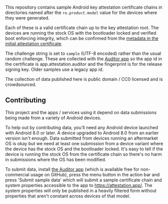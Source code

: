 This repository contains sample Android key attestation certificate chains in
directories named after the `ro.product.model` value for the devices where they
were generated.

Each of these is a valid certificate chain up to the key attestation root. The
devices are running the stock OS with the bootloader locked and verified boot
enforcing integrity, which can be confirmed from the [metadata in the initial
attestation
certificate](https://developer.android.com/training/articles/security-key-attestation.html#certificate_schema).

The challenge string is set to `sample` (UTF-8 encoded) rather than the usual
random challenge. These are collected with the [Auditor
app](https://github.com/AndroidHardening/Auditor) so the app id in the
certificate is app.attestation.auditor and the fingerprint is for the release
signing key. Older samples use a legacy app id.

The collection of data published here is public domain / CC0 licensed and is
crowdsourced.

## Contributing

This project and the apps / services using it depend on data submissions being
made from a variety of Android devices.

To help out by contributing data, you'll need any Android device launched with
Android 8.0 or later. A device upgraded to Android 8.0 from an earlier version
isn't enough. Data submitted from devices running an aftermarket OS is okay but
we need at least one submission from a device variant where the device has the
stock OS and the bootloader locked. It's easy to tell if the device is running
the stock OS from the certificate chain so there's no harm in submissions where
the OS has been modified.

To submit data, install [the Auditor
app](https://github.com/AndroidHardening/Auditor/releases) (which is available free
for non-commercial usage on GitHub), press the menu button in the action bar
and press 'Submit sample data' which will submit a sample certificate chain and
system properties accessible to the app to https://attestation.app/.
The system properties will only be published in a heavily filtered form without
properties that aren't constant across devices of that model.
